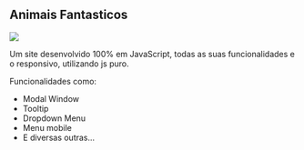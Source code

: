 <h2>Animais Fantasticos</h2>

<img src="animais_fantasticos.gif" align="center">

<p>
	Um site desenvolvido 100% em JavaScript, todas as suas funcionalidades e o responsivo,
	utilizando js puro.
</p>

<p>Funcionalidades como:</p>

<ul>
	<li>Modal Window</li>
	<li>Tooltip</li>
	<li>Dropdown Menu</li>
	<li>Menu mobile</li>
	<li>E diversas outras...</li>
</ul>